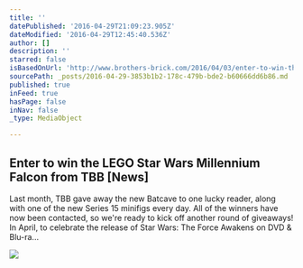 ```yaml
---
title: ''
datePublished: '2016-04-29T21:09:23.905Z'
dateModified: '2016-04-29T12:45:40.536Z'
author: []
description: ''
starred: false
isBasedOnUrl: 'http://www.brothers-brick.com/2016/04/03/enter-to-win-the-lego-star-wars-millennium-falcon-from-tbb-news/'
sourcePath: _posts/2016-04-29-3853b1b2-178c-479b-bde2-b60666dd6b86.md
published: true
inFeed: true
hasPage: false
inNav: false
_type: MediaObject

---
```

<article style=""><h1>Enter to win the LEGO Star Wars Millennium Falcon from TBB [News]</h1><p>Last month, TBB gave away the new Batcave to one lucky reader, along with one of the new Series 15 minifigs every day. All of the winners have now been contacted, so we're ready to kick off another round of giveaways! In April, to celebrate the release of Star Wars: The Force Awakens on DVD &amp; Blu-ra...</p><img src="http://i1.wp.com/farm1.staticflickr.com/717/20410999369_0cb54a06dd_z.jpg?resize=625%2C492&amp;ssl=1" /></article>